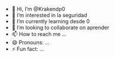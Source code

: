 - 👋 Hi, I’m @Krakendp0
- 👀 I’m interested in la seguridad
- 🌱 I’m currently learning desde 0
- 💞️ I’m looking to collaborate on aprender
- 📫 How to reach me ...
- 😄 Pronouns: ...
- ⚡ Fun fact: ...

<!---
Krakendp0/Krakendp0 is a ✨ special ✨ repository because its `README.md` (this file) appears on your GitHub profile.
You can click the Preview link to take a look at your changes.
--->
